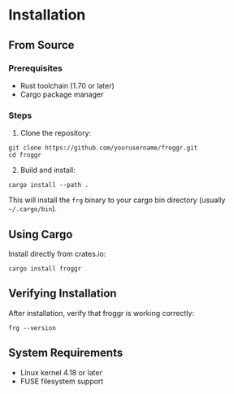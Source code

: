 # Installation

## From Source

### Prerequisites
- Rust toolchain (1.70 or later)
- Cargo package manager

### Steps

1. Clone the repository:
```shell
git clone https://github.com/yourusername/froggr.git
cd froggr
```

2. Build and install:
```shell
cargo install --path .
```

This will install the `frg` binary to your cargo bin directory (usually `~/.cargo/bin`).

## Using Cargo

Install directly from crates.io:

```shell
cargo install froggr
```

## Verifying Installation

After installation, verify that froggr is working correctly:

```shell
frg --version
```

## System Requirements

- Linux kernel 4.18 or later
- FUSE filesystem support
